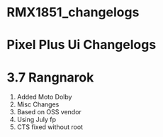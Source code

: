 # RMX1851_changelogs
# Pixel Plus Ui Changelogs
# 3.7 Rangnarok

1. Added Moto Dolby
2. Misc Changes
3. Based on OSS vendor
4. Using July fp
4. CTS fixed without root
